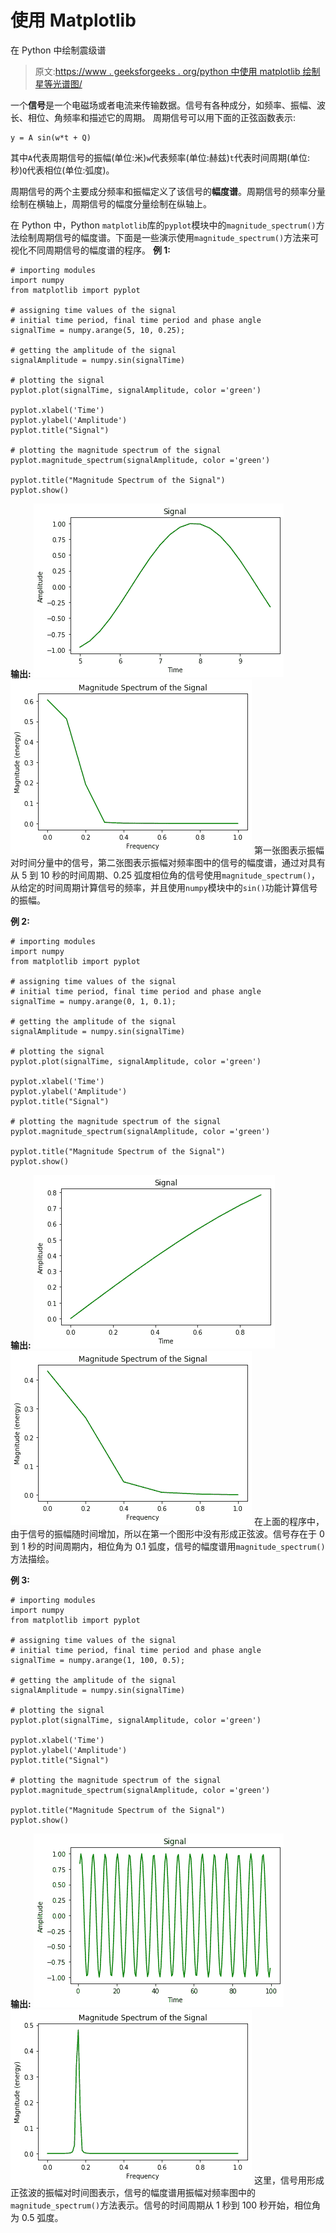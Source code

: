 # 使用 Matplotlib

在 Python 中绘制震级谱

> 原文:[https://www . geeksforgeeks . org/python 中使用 matplotlib 绘制星等光谱图/](https://www.geeksforgeeks.org/plot-the-magnitude-spectrum-in-python-using-matplotlib/)

一个**信号**是一个电磁场或者电流来传输数据。信号有各种成分，如频率、振幅、波长、相位、角频率和描述它的周期。
周期信号可以用下面的正弦函数表示:

```
y = A sin(w*t + Q)

```

其中`A`代表周期信号的振幅(单位:米)`w`代表频率(单位:赫兹)`t`代表时间周期(单位:秒)`Q`代表相位(单位:弧度)。

周期信号的两个主要成分频率和振幅定义了该信号的**幅度谱**。周期信号的频率分量绘制在横轴上，周期信号的幅度分量绘制在纵轴上。

在 Python 中，Python `matplotlib`库的`pyplot`模块中的`magnitude_spectrum()`方法绘制周期信号的幅度谱。下面是一些演示使用`magnitude_spectrum()`方法来可视化不同周期信号的幅度谱的程序。
**例 1:**

```
# importing modules
import numpy
from matplotlib import pyplot 

# assigning time values of the signal
# initial time period, final time period and phase angle 
signalTime = numpy.arange(5, 10, 0.25);

# getting the amplitude of the signal
signalAmplitude = numpy.sin(signalTime)

# plotting the signal 
pyplot.plot(signalTime, signalAmplitude, color ='green')

pyplot.xlabel('Time')
pyplot.ylabel('Amplitude')
pyplot.title("Signal")

# plotting the magnitude spectrum of the signal 
pyplot.magnitude_spectrum(signalAmplitude, color ='green')

pyplot.title("Magnitude Spectrum of the Signal")
pyplot.show()
```

**输出:**
![](img/e81bca8a1a5d3464d8216f6ba1cb3877.png)
![](img/bfb139ae089bd2f8419077dc82f28fe1.png)
第一张图表示振幅对时间分量中的信号，第二张图表示振幅对频率图中的信号的幅度谱，通过对具有从 5 到 10 秒的时间周期、0.25 弧度相位角的信号使用`magnitude_spectrum()`，从给定的时间周期计算信号的频率，并且使用`numpy`模块中的`sin()`功能计算信号的振幅。

**例 2:**

```
# importing modules
import numpy
from matplotlib import pyplot 

# assigning time values of the signal
# initial time period, final time period and phase angle 
signalTime = numpy.arange(0, 1, 0.1);

# getting the amplitude of the signal
signalAmplitude = numpy.sin(signalTime)

# plotting the signal 
pyplot.plot(signalTime, signalAmplitude, color ='green')

pyplot.xlabel('Time')
pyplot.ylabel('Amplitude')
pyplot.title("Signal")

# plotting the magnitude spectrum of the signal 
pyplot.magnitude_spectrum(signalAmplitude, color ='green')

pyplot.title("Magnitude Spectrum of the Signal")
pyplot.show()
```

**输出:**
![](img/a72966d164fc7a37f73eeaa7994ed894.png)
![](img/0d01283c921327bc512db01970dd460e.png)
在上面的程序中，由于信号的振幅随时间增加，所以在第一个图形中没有形成正弦波。信号存在于 0 到 1 秒的时间周期内，相位角为 0.1 弧度，信号的幅度谱用`magnitude_spectrum()`方法描绘。

**例 3:**

```
# importing modules
import numpy
from matplotlib import pyplot 

# assigning time values of the signal
# initial time period, final time period and phase angle  
signalTime = numpy.arange(1, 100, 0.5);

# getting the amplitude of the signal
signalAmplitude = numpy.sin(signalTime)

# plotting the signal 
pyplot.plot(signalTime, signalAmplitude, color ='green')

pyplot.xlabel('Time')
pyplot.ylabel('Amplitude')
pyplot.title("Signal")

# plotting the magnitude spectrum of the signal 
pyplot.magnitude_spectrum(signalAmplitude, color ='green')

pyplot.title("Magnitude Spectrum of the Signal")
pyplot.show()
```

**输出:**
![](img/3354db3d6267716a46e1550b7cc666ab.png)
![](img/483ab6251ae0bc566a17a35db9aea411.png)
这里，信号用形成正弦波的振幅对时间图表示，信号的幅度谱用振幅对频率图中的`magnitude_spectrum()`方法表示。信号的时间周期从 1 秒到 100 秒开始，相位角为 0.5 弧度。